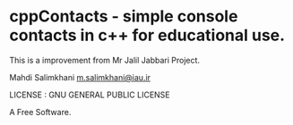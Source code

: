 # cppContacts - simple console contacts in c++ for educational use.

This is a improvement from Mr Jalil Jabbari Project.

Mahdi Salimkhani <m.salimkhani@iau.ir>

LICENSE : GNU GENERAL PUBLIC LICENSE

A Free Software.
